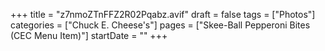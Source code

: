 +++
title = "z7nmoZTnFFZ2R02Pqabz.avif"
draft = false
tags = ["Photos"]
categories = ["Chuck E. Cheese's"]
pages = ["Skee-Ball Pepperoni Bites (CEC Menu Item)"]
startDate = ""
+++
